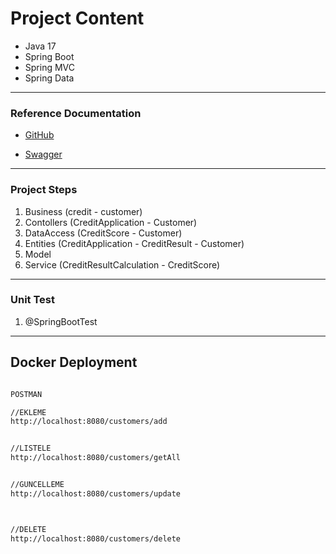 # Project Content
- Java 17
- Spring Boot
- Spring MVC
- Spring Data


---
### Reference Documentation
* [GitHub](https://github.com/ugurarican/CreditApp)


* [Swagger](http//localhost:8080/swagger-ui.html)

---

### Project Steps
1. Business (credit - customer)
2. Contollers (CreditApplication - Customer)
3. DataAccess (CreditScore - Customer)
4. Entities (CreditApplication - CreditResult - Customer)
5. Model
6. Service (CreditResultCalculation - CreditScore)
---

### Unit Test
1. @SpringBootTest

---

## Docker Deployment
```sh

POSTMAN

//EKLEME
http://localhost:8080/customers/add


//LISTELE
http://localhost:8080/customers/getAll


//GUNCELLEME
http://localhost:8080/customers/update



//DELETE
http://localhost:8080/customers/delete



```
